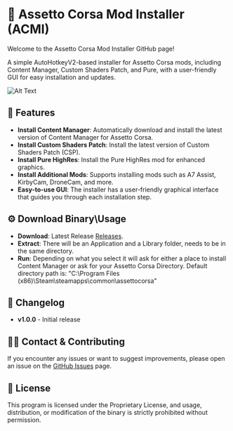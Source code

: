 # 📌 Assetto Corsa Mod Installer (ACMI)
Welcome to the Assetto Corsa Mod Installer GitHub page!

A simple AutoHotkeyV2-based installer for Assetto Corsa mods, including Content Manager, Custom Shaders Patch, and Pure, with a user-friendly GUI for easy installation and updates.

![Alt Text](https://i.imgur.com/vJbXn7I.png)

## 🎯 Features
- **Install Content Manager**: Automatically download and install the latest version of Content Manager for Assetto Corsa.
- **Install Custom Shaders Patch**: Install the latest version of Custom Shaders Patch (CSP).
- **Install Pure HighRes**: Install the Pure HighRes mod for enhanced graphics.
- **Install Additional Mods**: Supports installing mods such as A7 Assist, KirbyCam, DroneCam, and more.
- **Easy-to-use GUI**: The installer has a user-friendly graphical interface that guides you through each installation step.

## ⚙️ Download Binary\Usage
- **Download**: Latest Release [Releases](https://github.com/RedManMods/ACMI/releases).
- **Extract**: There will be an Application and a Library folder, needs to be in the same directory.
- **Run**: Depending on what you select it will ask for either a place to install Content Manager or ask for your Assetto Corsa Directory. Default directory path is: "C:\Program Files (x86)\Steam\steamapps\common\assettocorsa"

## 📢 Changelog
- **v1.0.0** - Initial release

## 🧑‍💻 Contact & Contributing
If you encounter any issues or want to suggest improvements, please open an issue on the [GitHub Issues](https://github.com/RedManMods/ACMI/issues) page.

## 📝 License
This program is licensed under the Proprietary License, and usage, distribution, or modification of the binary is strictly prohibited without permission.
